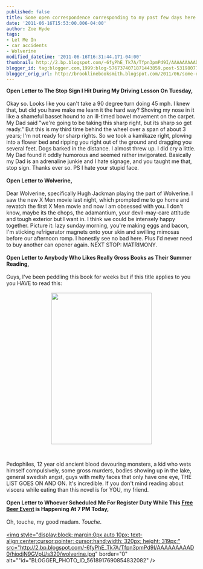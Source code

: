 ```yaml
---
published: false
title: Some open correspondence corresponding to my past few days here on Planet Earth.
date: '2011-06-16T15:53:00.006-04:00'
author: Zoe Hyde
tags:
- Let Me In
- car accidents
- Wolverine
modified_datetime: '2011-06-16T16:31:44.171-04:00'
thumbnail: http://2.bp.blogspot.com/-6fyPhE_Tk7A/Tfpn3pmPd9I/AAAAAAAAAD0/hiodjN9GVpU/s72-c/wolverine.jpg
blogger_id: tag:blogger.com,1999:blog-5767374071871443859.post-5319807772761077973
blogger_orig_url: http://brooklinebooksmith.blogspot.com/2011/06/some-open-correspondence-corresponding.html
---
```


<b>Open Letter to The Stop Sign I Hit During My Driving Lesson On Tuesday,</b><br /><br />Okay so. Looks like you can't take a 90 degree turn doing 45 mph. I knew that, but did you have make me learn it the hard way? Shoving my nose in it like a shameful basset hound to an ill-timed bowel movement on the carpet. My Dad said "we're going to be taking this sharp right, but its sharp so get ready." But this is my third time behind the wheel over a span of about 3 years; I'm not ready for sharp rights. So we took a kamikaze right, plowing into a flower bed and ripping you right out of the ground and dragging you several feet. Dogs barked in the distance. I almost threw up. I did cry a little. My Dad found it oddly humorous and seemed rather invigorated. Basically my Dad is an adrenaline junkie and I hate signage, and you taught me that, stop sign. Thanks ever so. PS I hate your stupid face.<br /><br /><b>Open Letter to Wolverine,</b><br /><br />Dear Wolverine, specifically Hugh Jackman playing the part of Wolverine. I saw the new X Men movie last night, which prompted me to go home and rewatch the first X Men movie and now I am obsessed with you. I don't know, maybe its the chops, the adamantium, your devil-may-care attitude and tough exterior but I want in. I think we could be intensely happy together. Picture it: lazy sunday morning, you're making eggs and bacon, I'm sticking refrigerator magnets onto your skin and swilling mimosas before our afternoon romp. I honestly see no bad here. Plus I'd never need to buy another can opener again. NEXT STOP: MATRIMONY.<br /><br /><b>Open Letter to Anybody Who Likes Really Gross Books as Their Summer Reading,</b><br /><br />Guys, I've been peddling this book for weeks but if this title applies to you you HAVE to read this:<br /><br /><a href="http://www.hammerfilms.com/uploads/cache/00000/00000514/00000514-266x401.jpeg?v=1"><img style="display:block; margin:0px auto 10px; text-align:center;cursor:pointer; cursor:hand;width: 266px; height: 401px;" src="http://www.hammerfilms.com/uploads/cache/00000/00000514/00000514-266x401.jpeg?v=1" border="0" alt="" /></a><br /><br />Pedophiles, 12 year old ancient blood devouring monsters, a kid who wets himself compulsively, some gross murders, bodies showing up in the lake, general swedish angst, guys with melty faces that only have one eye, THE LIST GOES ON AND ON. It's incredible. If you don't mind reading about viscera while eating than this novel is for YOU, my friend.<br /><br /><b>Open Letter to Whoever Scheduled Me For Register Duty While This <a href="http://www.brooklinebooksmith-shop.com/free-beer-tour">Free Beer Event</a> is Happening At 7 PM Today, </b><br /><br />Oh, touche, my good madam. <i>Touche</i>.<br /><br /><a href="http://2.bp.blogspot.com/-6fyPhE_Tk7A/Tfpn3pmPd9I/AAAAAAAAAD0/hiodjN9GVpU/s1600/wolverine.jpg"><img style="display:block; margin:0px auto 10px; text-align:center;cursor:pointer; cursor:hand;width: 320px; height: 319px;" src="http://2.bp.blogspot.com/-6fyPhE_Tk7A/Tfpn3pmPd9I/AAAAAAAAAD0/hiodjN9GVpU/s320/wolverine.jpg" border="0" alt=""id="BLOGGER_PHOTO_ID_5618917690854832082" /></a>